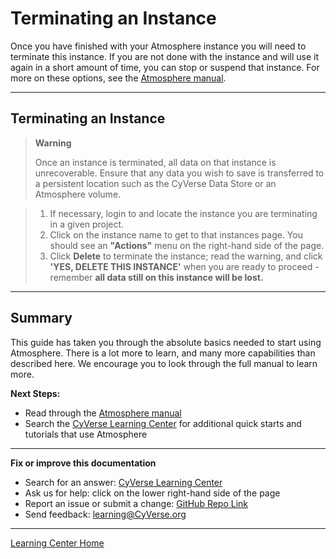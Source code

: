 # Terminating an Instance

Once you have finished with your Atmosphere instance you will need to
terminate this instance. If you are not done with the instance and will
use it again in a short amount of time, you can stop or suspend that
instance. For more on these options, see the [Atmosphere
manual](https://wiki.cyverse.org/wiki/display/atmman/Suspending%2C+Stopping%2C+Rebooting%2C+Resuming%2C+Starting%2C+Moving%2C+and+Deleting+Instances).

------------------------------------------------------------------------

## Terminating an Instance

> **Warning**
>
> Once an instance is terminated, all data on that instance is
> unrecoverable. Ensure that any data you wish to save is transferred to
> a persistent location such as the CyVerse Data Store or an Atmosphere
> volume.

>
> 1.  If necessary, login to and locate the instance you are terminating
>     in a given project.
> 2.  Click on the instance name to get to that instances page. You
>     should see an **"Actions"** menu on the right-hand side of the page.
> 3.  Click **Delete** to terminate the instance; read the warning, and
>     click **'YES, DELETE THIS INSTANCE'** when you are ready to
>     proceed - remember **all data still on this instance will be
>     lost.**

------------------------------------------------------------------------

## Summary

This guide has taken you through the absolute basics needed to start
using Atmosphere. There is a lot more to learn, and many more
capabilities than described here. We encourage you to look through the
full manual to learn more.

**Next Steps:**

-   Read through the [Atmosphere manual](https://wiki.cyverse.org/wiki/display/atmman/Atmosphere+Manual+Table+of+Contents)
-   Search the [CyVerse Learning Center](http://learning.cyverse.org)
    for additional quick starts and tutorials that use Atmosphere

------------------------------------------------------------------------

**Fix or improve this documentation**

-   Search for an answer: [CyVerse Learning Center](https://learning.cyverse.org/en/latest/)
-   Ask us for help: click on the lower right-hand side of the page
-   Report an issue or submit a change: [GitHub Repo Link](https://github.com/CyVerse-learning-materials/atmosphere_guide/tree/mkdocs)
-   Send feedback: [learning@CyVerse.org](learning@CyVerse.org)

------------------------------------------------------------------------

[Learning Center Home](http://learning.cyverse.org/)